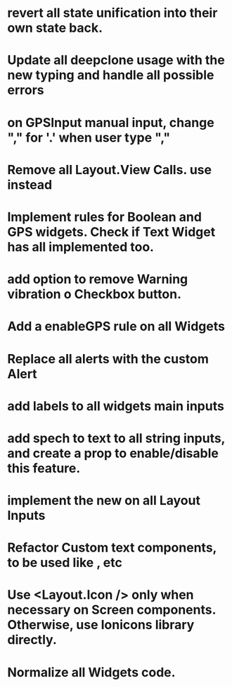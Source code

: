 # revert all state unification into their own state back.

# Update all deepclone usage with the new typing and handle all possible errors

# on GPSInput manual input, change "," for '.' when user type ","

# Remove all Layout.View Calls. use <View /> instead

# Implement rules for Boolean and GPS widgets. Check if Text Widget has all implemented too.

# add option to remove Warning vibration o Checkbox button.

# Add a enableGPS rule on all Widgets

# Replace all alerts with the custom Alert

# add labels to all widgets main inputs

# add spech to text to all string inputs, and create a prop to enable/disable this feature.

# implement the new <InputRoot /> on all Layout Inputs

# Refactor Custom text components, to be used like <Text p />, <Text h1 /> etc

# Use <Layout.Icon /> only when necessary on Screen components. Otherwise, use Ionicons library directly.

# Normalize all Widgets code.